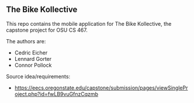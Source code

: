 The Bike Kollective
-------------------

This repo contains the mobile application for The Bike Kollective, the capstone project for OSU CS 467.

The authors are:
  - Cedric Eicher
  - Lennard Gorter
  - Connor Pollock

Source idea/requirements:
  - https://eecs.oregonstate.edu/capstone/submission/pages/viewSingleProject.php?id=fwLB9vuGfnzCqzmb